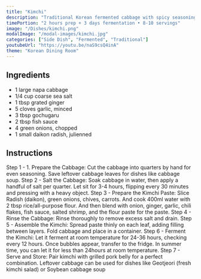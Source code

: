 ```yaml
---
title: "Kimchi"
description: "Traditional Korean fermented cabbage with spicy seasoning. Essential banchan that accompanies every Korean family meal."
timePortion: "2 hours prep + 3 days fermentation • 8-10 servings"
image: "/Dishes/kimchi.png"
modalImage: "/modal-images/kimchi.jpg"
categories: ["Side Dish", "Fermented", "Traditional"]
youtubeUrl: "https://youtu.be/naS9csQ4inA"
theme: "Korean Dining Room"
---
```


## Ingredients
- 1 large napa cabbage
- 1/4 cup coarse sea salt
- 1 tbsp grated ginger
- 5 cloves garlic, minced
- 3 tbsp gochugaru
- 2 tbsp fish sauce
- 4 green onions, chopped
- 1 small daikon radish, julienned

## Instructions
Step 1 - 1. Prepare the Cabbage: Cut the cabbage into quarters by hand for even seasoning. Save leftover cabbage leaves for dishes like cabbage soup.
Step 2 - Salt the Cabbage: Soak cabbage in water, then apply a handful of salt per quarter. Let sit for 3-4 hours, flipping every 30 minutes and pressing with a heavy object.
Step 3 - Prepare the Kimchi Paste: Slice Radish (daikon), green onions, chives, carrots. And cook 400ml water with 2 tbsp rice/all-purpose flour. And then blend with onion, ginger, garlic, chili flakes, fish sauce, salted shrimp, and the flour paste for the paste.
Step 4 - Rinse the Cabbage: Rinse thoroughly to remove excess salt and drain.
Step 5 - Assemble the Kimchi: Spread paste thinly on each leaf, adding filling between layers. Fold cabbage and place in a container.
Step 6 - Ferment the Kimchi: Let it ferment at room temperature for 24-36 hours, checking every 12 hours. Once bubbles appear, transfer to the fridge. In summer time, you can let it for less than 24hours at room temperature.
Step 7 - Serve and Store: Pair kimchi with grilled pork belly for a perfect combination. Leftover cabbage can be used for dishes like Geotjeori (fresh kimchi salad) or Soybean cabbage soup